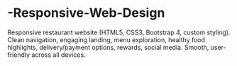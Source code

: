 # -Responsive-Web-Design
Responsive restaurant website (HTML5, CSS3, Bootstrap 4, custom styling). Clean navigation, engaging landing, menu exploration, healthy food highlights, delivery/payment options, rewards, social media. Smooth, user-friendly across all devices.
